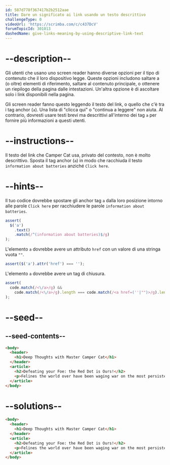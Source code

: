 ```yaml
---
id: 587d778f367417b2b2512aae
title: Dare un significato ai link usando un testo descrittivo
challengeType: 0
videoUrl: 'https://scrimba.com/c/c437DcV'
forumTopicId: 301013
dashedName: give-links-meaning-by-using-descriptive-link-text
---
```


# --description--

Gli utenti che usano uno screen reader hanno diverse opzioni per il tipo di contenuto che il loro dispositivo legge. Queste opzioni includono saltare a (o oltre) elementi di riferimento, saltare al contenuto principale, o ottenere un riepilogo della pagina dalle intestazioni. Un'altra opzione è di ascoltare solo i link disponibili nella pagina.

Gli screen reader fanno questo leggendo il testo del link, o quello che c'è tra i tag anchor (`a`). Una lista di "clicca qui" o "continua a leggere" non aiuta. Al contrario, dovresti usare testi brevi ma descrittivi all'interno dei tag `a` per fornire più informazioni a questi utenti.

# --instructions--

Il testo del link che Camper Cat usa, privato del contesto, non è molto descrittivo. Sposta il tag anchor (`a`) in modo che racchiuda il testo `information about batteries` anziché `Click here`.

# --hints--

Il tuo codice dovrebbe spostare gli anchor tag `a` dalla loro posizione intorno alle parole `Click here` per racchiudere le parole `information about batteries`.

```js
assert(
  $('a')
    .text()
    .match(/^(information about batteries)$/g)
);
```

L'elemento `a` dovrebbe avere un attributo `href` con un valore di una stringa vuota `""`.

```js
assert($('a').attr('href') === '');
```

L'elemento `a` dovrebbe avere un tag di chiusura.

```js
assert(
  code.match(/<\/a>/g) &&
    code.match(/<\/a>/g).length === code.match(/<a href=(''|"")>/g).length
);
```

# --seed--

## --seed-contents--

```html
<body>
  <header>
    <h1>Deep Thoughts with Master Camper Cat</h1>
  </header>
  <article>
    <h2>Defeating your Foe: the Red Dot is Ours!</h2>
    <p>Felines the world over have been waging war on the most persistent of foes. This red nemesis combines both cunning stealth and lightning speed. But chin up, fellow fighters, our time for victory may soon be near. <a href="">Click here</a> for information about batteries</p>
  </article>
</body>
```

# --solutions--

```html
<body>
  <header>
    <h1>Deep Thoughts with Master Camper Cat</h1>
  </header>
  <article>
    <h2>Defeating your Foe: the Red Dot is Ours!</h2>
    <p>Felines the world over have been waging war on the most persistent of foes. This red nemesis combines both cunning stealth and lightning speed. But chin up, fellow fighters, our time for victory may soon be near. Click here for <a href="">information about batteries</a></p>
  </article>
</body>
```
